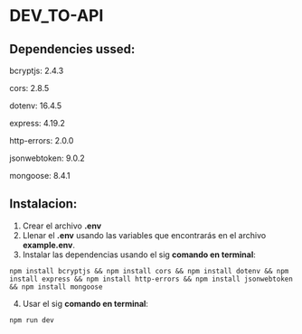 # DEV_TO-API

## Dependencies ussed:

bcryptjs: 2.4.3

cors: 2.8.5

dotenv: 16.4.5

express: 4.19.2

http-errors: 2.0.0

jsonwebtoken: 9.0.2

mongoose: 8.4.1


## Instalacion:

1. Crear el archivo **.env** 
2. Llenar el **.env** usando las variables que encontrarás en el archivo **example.env**.
3. Instalar las dependencias usando el sig **comando en terminal**:
~~~
npm install bcryptjs && npm install cors && npm install dotenv && npm install express && npm install http-errors && npm install jsonwebtoken && npm install mongoose
~~~
4. Usar el sig **comando en terminal**:
~~~
npm run dev
~~~